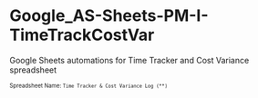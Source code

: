 # Google_AS-Sheets-PM-I-TimeTrackCostVar
Google Sheets automations for Time Tracker and Cost Variance spreadsheet

<sup><sub>Spreadsheet Name: `Time Tracker & Cost Variance Log (**)`</sup></sub>
